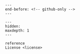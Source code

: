 ```{include} ../README.md
---
end-before: <!-- github-only -->
---
```

[license]: license

```{toctree}
---
hidden:
maxdepth: 1
---

reference
License <license>
```

